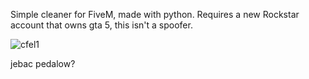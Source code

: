 Simple cleaner for FiveM, made with python.
Requires a new Rockstar account that owns gta 5, this isn't a spoofer.



![cfel1](https://github.com/Xreincfel/Cfel-Cleaner/assets/137944691/33c85161-6a10-45a8-a76c-31c7bd848941)

jebac pedalow?
